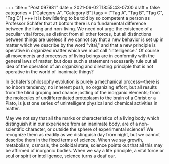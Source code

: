 +++
title = "Post 097981"
date = 2021-06-02T18:55:43-07:00
draft = false
categories = ["Category A", "Category B"]
tags = ["Tag A", "Tag B", "Tag C", "Tag D"]
+++
It is bewildering to be told by so competent a person as Professor Schäfer that at bottom there is no fundamental difference between the living and non-living. We need not urge the existence of a peculiar vital force, as distinct from all other forces, but all distinctions between things are useless if we cannot say that a new behavior is set up in matter which we describe by the word "vital," and that a new principle is operative in organized matter which we must call "intelligence." Of course all movements and processes of living beings are in conformity with the general laws of matter, but does such a statement necessarily rule out all idea of the operation of an organizing and directing principle that is not operative in the world of inanimate things?

In Schäfer's philosophy evolution is purely a mechanical process--there is no inborn tendency, no inherent push, no organizing effort, but all results from the blind groping and chance jostling of the inorganic elements; from the molecules of undifferentiated protoplasm to the brain of a Christ or a Plato, is just one series of unintelligent physical and chemical activities in matter.

May we not say that all the marks or characteristics of a living body which distinguish it in our experience from an inanimate body, are of a non-scientific character, or outside the sphere of experimental science? We recognize them as readily as we distinguish day from night, but we cannot describe them in the fixed terms of science. When we say growth, metabolism, osmosis, the colloidal state, science points out that all this may be affirmed of inorganic bodies. When we say a life principle, a vital force or soul or spirit or intelligence, science turns a deaf ear.
